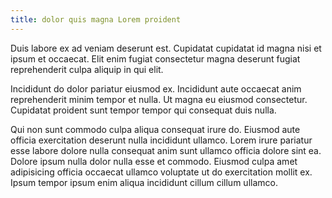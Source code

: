 ```yaml
---
title: dolor quis magna Lorem proident
---
```


Duis labore ex ad veniam deserunt est. Cupidatat cupidatat id magna nisi et ipsum et occaecat. Elit enim fugiat consectetur magna deserunt fugiat reprehenderit culpa aliquip in qui elit.

Incididunt do dolor pariatur eiusmod ex. Incididunt aute occaecat anim reprehenderit minim tempor et nulla. Ut magna eu eiusmod consectetur. Cupidatat proident sunt tempor tempor qui consequat duis nulla.

Qui non sunt commodo culpa aliqua consequat irure do. Eiusmod aute officia exercitation deserunt nulla incididunt ullamco. Lorem irure pariatur esse labore dolore nulla consequat anim sunt ullamco officia dolore sint ea. Dolore ipsum nulla dolor nulla esse et commodo. Eiusmod culpa amet adipisicing officia occaecat ullamco voluptate ut do exercitation mollit ex. Ipsum tempor ipsum enim aliqua incididunt cillum cillum ullamco.